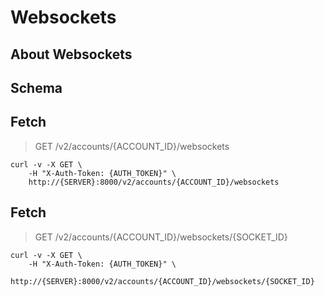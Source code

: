 # Websockets

## About Websockets

## Schema



## Fetch

> GET /v2/accounts/{ACCOUNT_ID}/websockets

```shell
curl -v -X GET \
    -H "X-Auth-Token: {AUTH_TOKEN}" \
    http://{SERVER}:8000/v2/accounts/{ACCOUNT_ID}/websockets
```

## Fetch

> GET /v2/accounts/{ACCOUNT_ID}/websockets/{SOCKET_ID}

```shell
curl -v -X GET \
    -H "X-Auth-Token: {AUTH_TOKEN}" \
    http://{SERVER}:8000/v2/accounts/{ACCOUNT_ID}/websockets/{SOCKET_ID}
```


